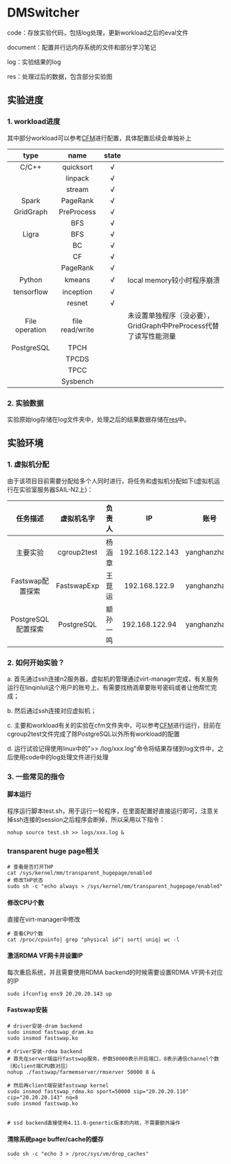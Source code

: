 # DMSwitcher

code：存放实验代码，包括log处理，更新workload之后的eval文件

document：配置并行远内存系统的文件和部分学习笔记

log：实验结果的log

res：处理过后的数据，包含部分实验图

## 实验进度

### 1. workload进度

其中部分workload可以参考[CFM](https://github.com/clusterfarmem/cfm)进行配置，具体配置后续会单独补上

| type           | name            | state |                                            |
|:--------------:|:---------------:|:-----:| ------------------------------------------ |
| C/C++          | quicksort       | √     |                                            |
|                | linpack         | √     |                                            |
|                | stream          | √     |                                            |
| Spark          | PageRank        | √     |                                            |
| GridGraph      | PreProcess      | √     |                                            |
|                | BFS             | √     |                                            |
| Ligra          | BFS             | √     |                                            |
|                | BC              | √     |                                            |
|                | CF              | √     |                                            |
|                | PageRank        | √     |                                            |
| Python         | kmeans          | √     | local memory较小时程序崩溃                        |
| tensorflow     | inception       | √     |                                            |
|                | resnet          | √     |                                            |
| File operation | file read/write |       | 未设置单独程序（没必要），GridGraph中PreProcess代替了读写性能测量 |
| PostgreSQL     | TPCH            |       |                                            |
|                | TPCDS           |       |                                            |
|                | TPCC            |       |                                            |
|                | Sysbench        |       |                                            |

### 2. 实验数据

实验原始log存储在log文件夹中，处理之后的结果数据存储在[res](/res/res.xlsx)中。

## 实验环境

### 1. 虚拟机分配

由于该项目目前需要分配给多个人同时进行，将任务和虚拟机分配如下(虚拟机运行在实验室服务器SAIL-N2上)：

| 任务描述           | 虚拟机名字       | 负责人  | IP              | 账号           | 密码           |
|:--------------:|:-----------:|:----:|:---------------:|:------------:|:------------:|
| 主要实验           | cgroup2test | 杨涵章  | 192.168.122.143 | yanghanzhang | yanghanzhang |
| Fastswap配置探索   | FastswapExp | 王菎运  | 192.168.122.9   | yanghanzhang | yanghanzhang |
| PostgreSQL配置探索 | PostgreSQL  | 颛孙一鸣 | 192.168.122.94  | yanghanzhang | yanghanzhang |

### 2. 如何开始实验？

a. 首先通过ssh连接n2服务器，虚拟机的管理通过virt-manager完成，有关服务运行在linqinluli这个用户的账号上，有需要找杨涵章要账号密码或者让他帮忙完成；

b. 然后通过ssh连接对应虚拟机；

c. 主要和workload有关的实验在cfm文件夹中，可以参考[CFM](https://github.com/clusterfarmem/cfm)进行运行，目前在cgroup2test文件完成了除PostgreSQL以外所有workload的配置

d. 运行试验记得使用linux中的">> /log/xxx.log"命令将结果存储到log文件中，之后使用code中的log处理文件进行处理

### 3. 一些常见的指令

#### 脚本运行

程序运行脚本test.sh，用于运行一轮程序，在里面配置好直接运行即可，注意关掉ssh连接的session之后程序会断掉，所以采用以下指令：

```shell
nohup source test.sh >> logs/xxx.log &
```

### transparent huge page相关

```shell
# 查看是否打开THP
cat /sys/kernel/mm/transparent_hugepage/enabled
# 修改THP状态
sudo sh -c "echo always > /sys/kernel/mm/transparent_hugepage/enabled"
```

#### 修改CPU个数

直接在virt-manager中修改

```shell
# 查看CPU个数
cat /proc/cpuinfo| grep "physical id"| sort| uniq| wc -l
```

#### 激活RDMA VF网卡并设置IP

每次重启系统，并且需要使用RDMA backend的时候需要设置RDMA VF网卡对应的IP

```shell
sudo ifconfig ens9 20.20.20.143 up
```

#### Fastswap安装

```shell
# driver安装-dram backend
sudo insmod fastswap_dram.ko
sudo insmod fastswap.ko

# driver安装-rdma backend
# 首先在server端运行fastswap服务，参数50000表示开启端口，8表示通信channel个数（和client端CPU数对应）
nohup ./fastswap/farmemserver/rmserver 50000 8 &

# 然后再client端安装fastswap kernel
sudo insmod fastswap_rdma.ko sport=50000 sip="20.20.20.110" cip="20.20.20.143" nq=8
sudo insmod fastswap.ko


# ssd backend直接使用4.11.0-genertic版本的内核，不需要额外操作
```

#### 清除系统page buffer/cache的缓存

```shell
sudo sh -c "echo 3 > /proc/sys/vm/drop_caches"
```

